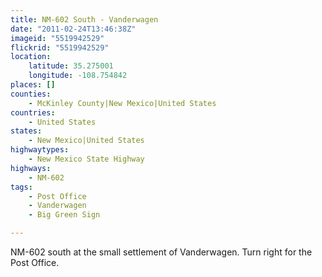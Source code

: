 ```yaml
---
title: NM-602 South - Vanderwagen
date: "2011-02-24T13:46:38Z"
imageid: "5519942529"
flickrid: "5519942529"
location:
    latitude: 35.275001
    longitude: -108.754842
places: []
counties:
    - McKinley County|New Mexico|United States
countries:
    - United States
states:
    - New Mexico|United States
highwaytypes:
    - New Mexico State Highway
highways:
    - NM-602
tags:
    - Post Office
    - Vanderwagen
    - Big Green Sign

---
```

NM-602 south at the small settlement of Vanderwagen.  Turn right for the Post Office.